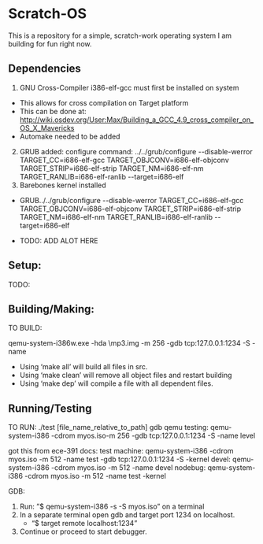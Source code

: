 # Scratch-OS
This is a repository for a simple, scratch-work operating system I am building for fun right now.


## Dependencies

1. GNU Cross-Compiler i386-elf-gcc must first be installed on system
* This allows for cross compilation on Target platform
* This can be done at: http://wiki.osdev.org/User:Max/Building_a_GCC_4.9_cross_compiler_on_OS_X_Mavericks
* Automake needed to be added
2. GRUB added:
configure command:  ../../grub/configure --disable-werror TARGET_CC=i686-elf-gcc TARGET_OBJCONV=i686-elf-objconv TARGET_STRIP=i686-elf-strip TARGET_NM=i686-elf-nm TARGET_RANLIB=i686-elf-ranlib --target=i686-elf
2. Barebones kernel installed

* GRUB../../grub/configure --disable-werror TARGET_CC=i686-elf-gcc TARGET_OBJCONV=i686-elf-objconv TARGET_STRIP=i686-elf-strip TARGET_NM=i686-elf-nm TARGET_RANLIB=i686-elf-ranlib --target=i686-elf

* TODO: ADD ALOT HERE

## Setup:
TODO:


## Building/Making:
TO BUILD:

qemu-system-i386w.exe -hda <mp3 directory>\mp3.img -m 256 -gdb tcp:127.0.0.1:1234 -S -name

* Using ‘make all’ will build all files in src.
* Using ‘make clean’ will remove all object files and restart building
* Using ‘make dep’ will compile a file with all dependent files.

## Running/Testing
TO RUN:
./test [file_name_relative_to_path]
gdb qemu testing: qemu-system-i386 -cdrom myos.iso-m 256 -gdb tcp:127.0.0.1:1234 -S -name level

got this from ece-391 docs:
test machine: qemu-system-i386 -cdrom myos.iso -m 512 -name test -gdb tcp:127.0.0.1:1234 -S -kernel
devel: qemu-system-i386 -cdrom myos.iso -m 512 -name devel
nodebug: qemu-system-i386 -cdrom myos.iso -m 512 -name test -kernel

GDB:
1. Run: ”$ qemu-system-i386 -s -S myos.iso” on a terminal
2. In a separate terminal open gdb and target port 1234 on localhost.
	- “$ target remote localhost:1234”
3. Continue or proceed to start debugger.

